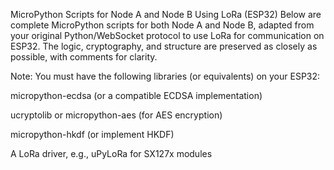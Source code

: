 MicroPython Scripts for Node A and Node B Using LoRa (ESP32)
Below are complete MicroPython scripts for both Node A and Node B, adapted from your original Python/WebSocket protocol to use LoRa for communication on ESP32. The logic, cryptography, and structure are preserved as closely as possible, with comments for clarity.

Note: You must have the following libraries (or equivalents) on your ESP32:

micropython-ecdsa (or a compatible ECDSA implementation)

ucryptolib or micropython-aes (for AES encryption)

micropython-hkdf (or implement HKDF)

A LoRa driver, e.g., uPyLoRa for SX127x modules